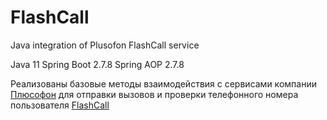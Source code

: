 # FlashCall

Java integration of Plusofon FlashCall service

Java 11
Spring Boot 2.7.8
Spring AOP 2.7.8

Реализованы базовые методы взаимодействия с сервисами компании [Плюсофон](https://plusofon.ru/) для отправки вызовов и проверки телефонного номера пользователя
[FlashCall](https://help.plusofon.ru/API/v1/FlashCall)
